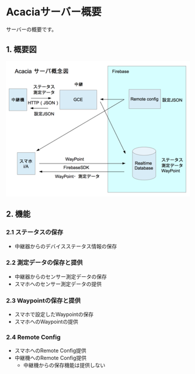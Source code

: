# Acaciaサーバー概要
サーバーの概要です。

## 1. 概要図

![概要図](../Images/overview.png)


## 2. 機能
### 2.1 ステータスの保存
 - 中継器からのデバイスステータス情報の保存
 
### 2.2 測定データの保存と提供
 - 中継器からのセンサー測定データの保存
 - スマホへのセンサー測定データの提供

### 2.3 Waypointの保存と提供
 - スマホで設定したWaypointの保存
 - スマホへのWaypointの提供

### 2.4 Remote Config
 - スマホへのRemote Config提供
 - 中継機へのRemote Config提供
   - 中継機からの保存機能は提供しない